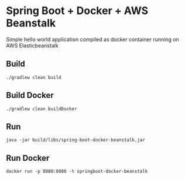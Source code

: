 # Spring Boot + Docker + AWS Beanstalk

Simple hello world application compiled as docker container running on AWS Elasticbeanstalk

## Build

`./gradlew clean build`

## Build Docker

`./gradlew clean buildDocker`

## Run

`java -jar build/libs/spring-boot-docker-beanstalk.jar`

## Run Docker

`docker run -p 8080:8080 -t springboot-docker-beanstalk`
